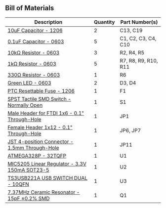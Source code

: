 ## Bill of Materials 
Description | Quantity | Part Number(s) 
------------|----------|---------------
[10uF Capacitor - 1206](https://www.digikey.com/products/en?keywords=478-8235-1-ND) | 2 | C13, C19
[0.1uF Capacitor - 0603](https://www.adafruit.com/product/442) | 5 | C1, C2, C3, C4, C10
[10kΩ Resistor - 0603](https://www.adafruit.com/product/442) | 3 | R2, R4, R5
[1kΩ Resistor - 0603](https://www.adafruit.com/product/442) | 5 | R7, R8, R9, R10, R11
[330Ω Resistor - 0603](https://www.adafruit.com/product/442) | 1 | R6
[Green LED - 0603](https://www.digikey.com/products/en?keywords=160-1446-1-ND) | 2 | D3, D4
[PTC Resettable Fuse - 1206](https://www.digikey.com/products/en?keywords=507-1802-1-ND) | 1 | F1
[SPST Tactile SMD Switch - Normally Open](https://www.digikey.com/products/en?keywords=CKN9112CT-ND) | 1 | S1
[Male Header for FTDI 1x6 - 0.1" Through-Hole](https://www.digikey.com/products/en?keywords=HDR100IMP40M-G-V-TH-ND) | 1 | JP1
[Female Header 1x12 - 0.1" Through-Hole](https://www.digikey.com/products/en?keywords=HDR100IMP40F-G-V-TH-ND) | 1 | JP6, JP7
[JST 4-position Connector - 1.5mm Through-Hole](https://www.digikey.com/products/en?keywords=455-1659-ND) | 1 | JP11
[ATMEGA328P - 32TQFP](https://www.digikey.com/products/en?keywords=ATMEGA328P-AURCT-ND) | 1 | U1
[MIC5205 Linear Regulator - 3.3V 150mA SOT23-5](https://www.digikey.com/products/en?keywords=576-1259-1-ND) | 1 | U2
[TS3USB221A USB SWITCH DUAL - 10QFN](https://www.digikey.com/products/en?keywords=296-24019-1-ND) | 1 | U3
[7.37MHz Ceramic Resonator - 15pF ±0.2% SMD](https://www.digikey.com/products/en?keywords=490-7867-1-ND) | 1 | Q1
